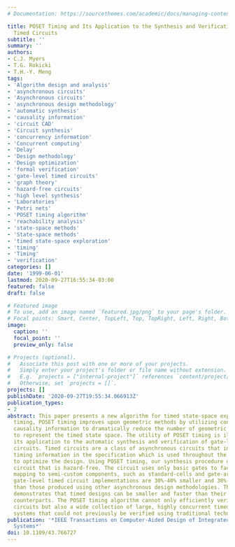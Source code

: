 ```yaml
---
# Documentation: https://sourcethemes.com/academic/docs/managing-content/

title: POSET Timing and Its Application to the Synthesis and Verification of Gate-Level
  Timed Circuits
subtitle: ''
summary: ''
authors:
- C.J. Myers
- T.G. Rokicki
- T.H.-Y. Meng
tags:
- 'Algorithm design and analysis'
- 'asynchronous circuits'
- 'Asynchronous circuits'
- 'asynchronous design methodology'
- 'automatic synthesis'
- 'causality information'
- 'circuit CAD'
- 'Circuit synthesis'
- 'concurrency information'
- 'Concurrent computing'
- 'Delay'
- 'Design methodology'
- 'Design optimization'
- 'formal verification'
- 'gate-level timed circuits'
- 'graph theory'
- 'hazard-free circuits'
- 'high level synthesis'
- 'Laboratories'
- 'Petri nets'
- 'POSET timing algorithm'
- 'reachability analysis'
- 'state-space methods'
- 'State-space methods'
- 'timed state-space exploration'
- 'timing'
- 'Timing'
- 'verification'
categories: []
date: '1999-06-01'
lastmod: 2020-09-27T16:55:34-03:00
featured: false
draft: false

# Featured image
# To use, add an image named `featured.jpg/png` to your page's folder.
# Focal points: Smart, Center, TopLeft, Top, TopRight, Left, Right, BottomLeft, Bottom, BottomRight.
image:
  caption: ''
  focal_point: ''
  preview_only: false

# Projects (optional).
#   Associate this post with one or more of your projects.
#   Simply enter your project's folder or file name without extension.
#   E.g. `projects = ["internal-project"]` references `content/project/deep-learning/index.md`.
#   Otherwise, set `projects = []`.
projects: []
publishDate: '2020-09-27T19:55:34.066913Z'
publication_types:
- 2
abstract: This paper presents a new algorithm for timed state-space exploration, POSET
  timing, POSET timing improves upon geometric methods by utilizing concurrency and
  causality information to dramatically reduce the number of geometric regions needed
  to represent the timed state space. The utility of POSET timing is illustrated by
  its application to the automatic synthesis and verification of gate-level timed
  circuits. Timed circuits are a class of asynchronous circuits that incorporate explicit
  timing information in the specification which is used throughout the synthesis procedure
  to optimize the design. Using POSET timing, our synthesis procedure derives a timed
  circuit that is hazard-free. The circuit uses only basic gates to facilitate the
  mapping to semi-custom components, such as standard-cells and gate-arrays. The resulting
  gate-level timed circuit implementations are 30%-40% smaller and 30%-50% faster
  than those produced using other asynchronous design methodologies. This paper also
  demonstrates that timed designs can be smaller and faster than their synchronous
  counterparts. The POSET timing algorithm cannot only efficiently verify our synthesized
  circuits but also a wide collection of large, highly concurrent timed circuits and
  systems that could not previously be verified using traditional techniques.
publication: '*IEEE Transactions on Computer-Aided Design of Integrated Circuits and
  Systems*'
doi: 10.1109/43.766727
---
```

